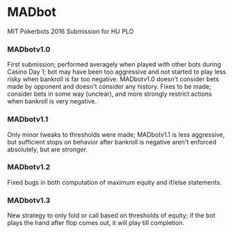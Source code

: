 # MADbot
MIT Pokerbots 2016 Submission for HU PLO

### MADbotv1.0
First submission; performed averagely when played with other bots during Casino Day 1; bot may have been too aggressive and not started to play less risky when bankroll is far too negative. MADbotv1.0 doesn't consider bets made by opponent and doesn't consider any history. Fixes to be made; consider bets in some way (unclear), and more strongly restrict actions when bankroll is very negative. 

### MADbotv1.1
Only minor tweaks to thresholds were made; MADbotv1.1 is less aggressive, but sufficient stops on behavior after bankroll is negative aren't enforced absolutely, but are stronger. 

### MADbotv1.2
Fixed bugs in both computation of maximum equity and if/else statements. 

### MADbotv1.3
New strategy to only fold or call based on thresholds of equity; if the bot plays the hand after flop comes out, it will play till completion. 
